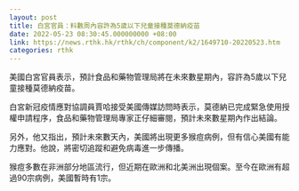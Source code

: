 ```yaml
---
layout: post
title: 白宮官員：料數周內容許為5歲以下兒童接種莫德納疫苗
date: 2022-05-23 08:30:45.000000000 +08:00
link: https://news.rthk.hk/rthk/ch/component/k2/1649710-20220523.htm
categories: rthk
---
```


美國白宮官員表示，預計食品和藥物管理局將在未來數星期內，容許為5歲以下兒童接種莫德納疫苗。

白宮新冠疫情應對協調員賈哈接受美國傳媒訪問時表示，莫德納已完成緊急使用授權申請程序，食品和藥物管理局專家正仔細審閱，預計未來數星期內作出結論。

另外，他又指出，預計未來數天內，美國將出現更多猴痘病例，但有信心美國有能力應對。他說，將密切追蹤和避免病毒進一步傳播。

猴痘多數在非洲部分地區流行，但近期在歐洲和北美洲出現個案。至今在歐洲有超過90宗病例，美國暫時有1宗。
